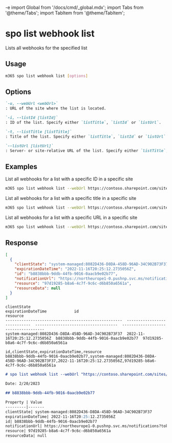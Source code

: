 -e <!-- DISCLAIMER: All secrets, passwords, and sensitive values in this document are examples only and not real credentials. -->
import Global from '/docs/cmd/_global.mdx';
import Tabs from '@theme/Tabs';
import TabItem from '@theme/TabItem';

# spo list webhook list

Lists all webhooks for the specified list

## Usage

```sh
m365 spo list webhook list [options]
```

## Options

```md definition-list
`-u, --webUrl <webUrl>`
: URL of the site where the list is located.

`-i, --listId [listId]`
: ID of the list. Specify either `listTitle`, `listId` or `listUrl`.

`-t, --listTitle [listTitle]`
: Title of the list. Specify either `listTitle`, `listId` or `listUrl`.

`--listUrl [listUrl]`
: Server- or site-relative URL of the list. Specify either `listTitle`, `listId` or `listUrl`.
```

<Global />

## Examples

List all webhooks for a list with a specific ID in a specific site

```sh
m365 spo list webhook list --webUrl https://contoso.sharepoint.com/sites/project-x --listId 0cd891ef-afce-4e55-b836-fce03286cccf
```

List all webhooks for a list with a specific title in a specific site

```sh
m365 spo list webhook list --webUrl https://contoso.sharepoint.com/sites/project-x --listTitle Documents
```

List all webhooks for a list with a specific URL in a specific site

```sh
m365 spo list webhook list --webUrl https://contoso.sharepoint.com/sites/project-x --listUrl '/sites/project-x/Documents'
```

## Response

<Tabs>
  <TabItem value="JSON">

  ```json
  [
    {
      "clientState": "system-managed:8082D436-D8DA-458D-96AD-34C902B73F37",
      "expirationDateTime": "2022-11-16T20:25:12.2735056Z",
      "id": "b8838bbb-9ddb-44fb-9016-0aacb9e02b77",
      "notificationUrl": "https://northeurope1-0.pushnp.svc.ms/notifications?token=1e263e06-4bea-4da1-9f9f-5c8f713eef76",
      "resource": "97d19285-b8a6-4c7f-9c6c-d6b850a6561a",
      "resourceData": null
    }
  ]
  ```

  </TabItem>
  <TabItem value="Text">

  ```text
  clientState                                          expirationDateTime            id                                    resource
  ---------------------------------------------------  ----------------------------  ------------------------------------  ------------------------------------
  system-managed:8082D436-D8DA-458D-96AD-34C902B73F37  2022-11-16T20:25:12.2735056Z  b8838bbb-9ddb-44fb-9016-0aacb9e02b77  97d19285-b8a6-4c7f-9c6c-d6b850a6561a
  ```

  </TabItem>
  <TabItem value="CSV">

  ```csv
  id,clientState,expirationDateTime,resource
  b8838bbb-9ddb-44fb-9016-0aacb9e02b77,system-managed:8082D436-D8DA-458D-96AD-34C902B73F37,2022-11-16T20:25:12.2735056Z,97d19285-b8a6-4c7f-9c6c-d6b850a6561a
  ```

  </TabItem>
  <TabItem value="Markdown">

  ```md
  # spo list webhook list --webUrl "https://contoso.sharepoint.com/sites/project-x" --listTitle "Documents"

  Date: 2/20/2023

  ## b8838bbb-9ddb-44fb-9016-0aacb9e02b77

  Property | Value
  ---------|-------
  clientState| system-managed:8082D436-D8DA-458D-96AD-34C902B73F37
  expirationDateTime| 2022-11-16T20:25:12.2735056Z
  id| b8838bbb-9ddb-44fb-9016-0aacb9e02b77
  notificationUrl| https://northeurope1-0.pushnp.svc.ms/notifications?token=1e263e06-4bea-4db1-9f9f-5c8f713eef76
  resource| 97d19285-b8a6-4c7f-9c6c-d6b850a6561a
  resourceData| null
  ```

  </TabItem>
</Tabs>
